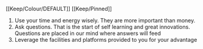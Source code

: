 [[Keep/Colour/DEFAULT]] [[Keep/Pinned]] 

1. Use your time and energy wisely. They are more important than money.
2. Ask questions. That is the start of self learning and great innovations. Questions are placed in our mind where answers will feed
3. Leverage the facilities and platforms provided to you for your advantage
